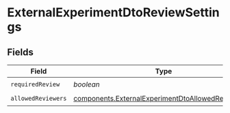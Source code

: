 # ExternalExperimentDtoReviewSettings


## Fields

| Field                                                                                                                  | Type                                                                                                                   | Required                                                                                                               | Description                                                                                                            |
| ---------------------------------------------------------------------------------------------------------------------- | ---------------------------------------------------------------------------------------------------------------------- | ---------------------------------------------------------------------------------------------------------------------- | ---------------------------------------------------------------------------------------------------------------------- |
| `requiredReview`                                                                                                       | *boolean*                                                                                                              | :heavy_check_mark:                                                                                                     | N/A                                                                                                                    |
| `allowedReviewers`                                                                                                     | [components.ExternalExperimentDtoAllowedReviewers](../../models/components/externalexperimentdtoallowedreviewers.md)[] | :heavy_check_mark:                                                                                                     | N/A                                                                                                                    |